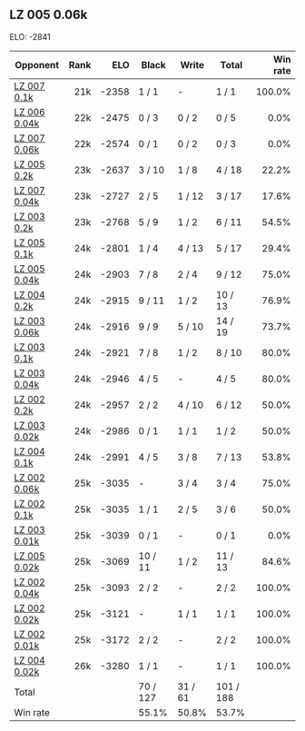## LZ 005 0.06k ##

ELO: -2841

Opponent | Rank | ELO | Black | Write | Total | Win rate
---------|-----:|----:|-------|-------|-------|-------:
[LZ 007 0.1k](LZ%20007%200.1k.md) | 21k | -2358 | 1 / 1 | - | 1 / 1 | 100.0%
[LZ 006 0.04k](LZ%20006%200.04k.md) | 22k | -2475 | 0 / 3 | 0 / 2 | 0 / 5 | 0.0%
[LZ 007 0.06k](LZ%20007%200.06k.md) | 22k | -2574 | 0 / 1 | 0 / 2 | 0 / 3 | 0.0%
[LZ 005 0.2k](LZ%20005%200.2k.md) | 23k | -2637 | 3 / 10 | 1 / 8 | 4 / 18 | 22.2%
[LZ 007 0.04k](LZ%20007%200.04k.md) | 23k | -2727 | 2 / 5 | 1 / 12 | 3 / 17 | 17.6%
[LZ 003 0.2k](LZ%20003%200.2k.md) | 23k | -2768 | 5 / 9 | 1 / 2 | 6 / 11 | 54.5%
[LZ 005 0.1k](LZ%20005%200.1k.md) | 24k | -2801 | 1 / 4 | 4 / 13 | 5 / 17 | 29.4%
[LZ 005 0.04k](LZ%20005%200.04k.md) | 24k | -2903 | 7 / 8 | 2 / 4 | 9 / 12 | 75.0%
[LZ 004 0.2k](LZ%20004%200.2k.md) | 24k | -2915 | 9 / 11 | 1 / 2 | 10 / 13 | 76.9%
[LZ 003 0.06k](LZ%20003%200.06k.md) | 24k | -2916 | 9 / 9 | 5 / 10 | 14 / 19 | 73.7%
[LZ 003 0.1k](LZ%20003%200.1k.md) | 24k | -2921 | 7 / 8 | 1 / 2 | 8 / 10 | 80.0%
[LZ 003 0.04k](LZ%20003%200.04k.md) | 24k | -2946 | 4 / 5 | - | 4 / 5 | 80.0%
[LZ 002 0.2k](LZ%20002%200.2k.md) | 24k | -2957 | 2 / 2 | 4 / 10 | 6 / 12 | 50.0%
[LZ 003 0.02k](LZ%20003%200.02k.md) | 24k | -2986 | 0 / 1 | 1 / 1 | 1 / 2 | 50.0%
[LZ 004 0.1k](LZ%20004%200.1k.md) | 24k | -2991 | 4 / 5 | 3 / 8 | 7 / 13 | 53.8%
[LZ 002 0.06k](LZ%20002%200.06k.md) | 25k | -3035 | - | 3 / 4 | 3 / 4 | 75.0%
[LZ 002 0.1k](LZ%20002%200.1k.md) | 25k | -3035 | 1 / 1 | 2 / 5 | 3 / 6 | 50.0%
[LZ 003 0.01k](LZ%20003%200.01k.md) | 25k | -3039 | 0 / 1 | - | 0 / 1 | 0.0%
[LZ 005 0.02k](LZ%20005%200.02k.md) | 25k | -3069 | 10 / 11 | 1 / 2 | 11 / 13 | 84.6%
[LZ 002 0.04k](LZ%20002%200.04k.md) | 25k | -3093 | 2 / 2 | - | 2 / 2 | 100.0%
[LZ 002 0.02k](LZ%20002%200.02k.md) | 25k | -3121 | - | 1 / 1 | 1 / 1 | 100.0%
[LZ 002 0.01k](LZ%20002%200.01k.md) | 25k | -3172 | 2 / 2 | - | 2 / 2 | 100.0%
[LZ 004 0.02k](LZ%20004%200.02k.md) | 26k | -3280 | 1 / 1 | - | 1 / 1 | 100.0%
Total | | | 70 / 127 | 31 / 61 | 101 / 188 | 
Win rate| | | 55.1% | 50.8% | 53.7% | 
